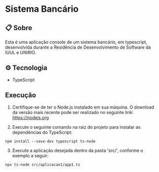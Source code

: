 # Sistema Bancário

## 📋 Sobre

Esta é uma aplicação console de um sistema bancário, em typescript, desenvolvida durante a Residência de Desenvolvimento de Software da IUUL e UNIRIO.

## ⚙️ Tecnologia

- TypeScript

## Execução

1. Certifique-se de ter o Node.js instalado em sua máquina. O download da versão mais recente pode ser realizado no seguinte link: https://nodejs.org

2. Execute o seguinte comando na raiz do projeto para instalar as dependências do TypeScript:

`npm install --save-dev typescript ts-node`

3. Execute a aplicação desejada dentro da pasta 'src/', conforme o exemplo a seguir:

`npx ts-node src/aplicacao1/app1.ts`


